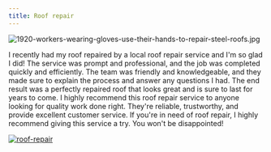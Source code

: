```yaml
---
title: Roof repair
---
```


![1920-workers-wearing-gloves-use-their-hands-to-repair-steel-roofs.jpg](/1920-workers-wearing-gloves-use-their-hands-to-repair-steel-roofs.jpg)

I recently had my roof repaired by a local roof repair service and I'm so glad I did! The service was prompt and professional, and the job was completed quickly and efficiently. The team was friendly and knowledgeable, and they made sure to explain the process and answer any questions I had. The end result was a perfectly repaired roof that looks great and is sure to last for years to come. I highly recommend this roof repair service to anyone looking for quality work done right. They're reliable, trustworthy, and provide excellent customer service. If you're in need of roof repair, I highly recommend giving this service a try. You won't be disappointed!

[![roof-repair](<https://dabuttonfactory.com/button.png?t=CHECK+SERVICE&f=Noto+Sans-Bold&ts=26&tc=fff&hp=45&vp=20&c=11&bgt=unicolored&bgc=4bd42f>)](<https://londonexpertfinder.com/link>)